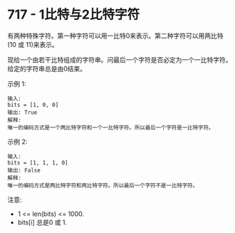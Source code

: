 # 717 - 1比特与2比特字符

有两种特殊字符。第一种字符可以用一比特0来表示。第二种字符可以用两比特(10 或 11)来表示。

现给一个由若干比特组成的字符串。问最后一个字符是否必定为一个一比特字符。给定的字符串总是由0结束。

示例 1:
```
输入:
bits = [1, 0, 0]
输出: True
解释:
唯一的编码方式是一个两比特字符和一个一比特字符。所以最后一个字符是一比特字符。
```

示例 2:
```
输入:
bits = [1, 1, 1, 0]
输出: False
解释:
唯一的编码方式是两比特字符和两比特字符。所以最后一个字符不是一比特字符。
```

注意:

- 1 <= len(bits) <= 1000.
- bits[i] 总是0 或 1.
